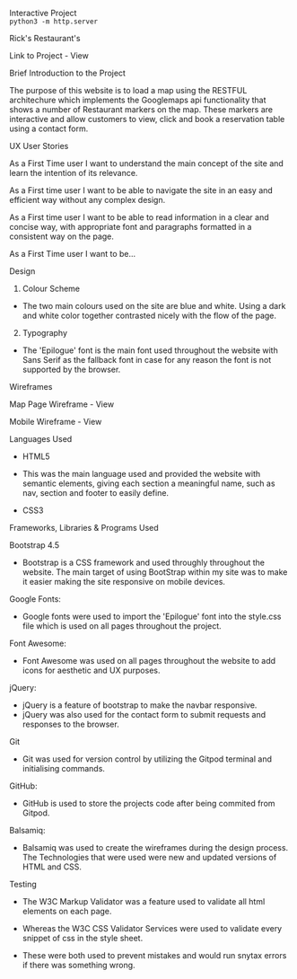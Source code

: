 Interactive Project   
`python3 -m http.server`

Rick's Restaurant's 

Link to Project - View

Brief Introduction to the Project

The purpose of this website is to load a map using the RESTFUL architechure which implements the Googlemaps api functionality that shows a number of Restaurant markers on the map.
These markers are interactive and allow customers to view, click and book a reservation table using a contact form.

UX User Stories

As a First Time user I want to understand the main concept of the site and learn the intention of its relevance.

As a First time user I want to be able to navigate the site in an easy and efficient way without any complex design.

As a First time user I want to be able to read information in a clear and concise way, with appropriate font and paragraphs formatted in a consistent way on the page.

As a First Time user I want to be...

Design

1. Colour Scheme
- The two main colours used on the site are blue and white. Using a dark and white color together contrasted nicely with the flow of the page.
2. Typography
- The 'Epilogue' font is the main font used throughout the website with Sans Serif as the fallback font in case for any reason the font is not supported by the browser.

Wireframes

Map Page Wireframe - View

Mobile Wireframe - View

Languages Used

- HTML5

- This was the main language used and provided the website with semantic elements, giving each section a meaningful name, such as nav, section and footer to easily define.

- CSS3

Frameworks, Libraries & Programs Used

Bootstrap 4.5
- Bootstrap is a CSS framework and used throughly throughout the website. The main target of using BootStrap within my site was to make it easier making the site responsive on mobile devices.

Google Fonts:
- Google fonts were used to import the 'Epilogue' font into the style.css file which is used on all pages throughout the project.

Font Awesome:
- Font Awesome was used on all pages throughout the website to add icons for aesthetic and UX purposes.

jQuery:
- jQuery is a feature of bootstrap to make the navbar responsive.
- jQuery was also used for the contact form to submit requests and responses to the browser.

Git
- Git was used for version control by utilizing the Gitpod terminal and initialising commands.

GitHub:
- GitHub is used to store the projects code after being commited from Gitpod.

Balsamiq:
- Balsamiq was used to create the wireframes during the design process. The Technologies that were used were new and updated versions of HTML and CSS.

Testing

- The W3C Markup Validator was a feature used to validate all html elements on each page.

- Whereas the W3C CSS Validator Services were used to validate every snippet of css in the style sheet.

- These were both used to prevent mistakes and would run snytax errors if there was something wrong.